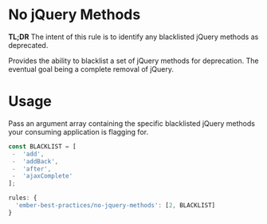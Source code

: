 # No jQuery Methods

**TL;DR** The intent of this rule is to identify any blacklisted jQuery methods as deprecated.

Provides the ability to blacklist a set of jQuery methods for deprecation. 
The eventual goal being a complete removal of jQuery.

# Usage

Pass an argument array containing the specific blacklisted jQuery methods your consuming application is flagging for. 

```js
const BLACKLIST = [
 -  'add',
 -  'addBack',
 -  'after',
 -  'ajaxComplete'
];

rules: {
  'ember-best-practices/no-jquery-methods': [2, BLACKLIST]
}
```
